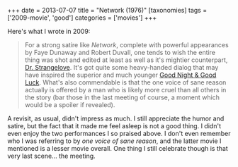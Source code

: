 +++
date = 2013-07-07
title = "Network (1976)"
[taxonomies]
tags = ['2009-movie', 'good']
categories = ['movies']
+++

Here's what I wrote in 2009:

> For a strong satire like *Network*, complete with powerful appearances
> by Faye Dunaway and Robert Duvall, one tends to wish the entire thing
> was shot and edited at least as well as it's mightier counterpart,
> [Dr. Strangelove]. It's got quite some heavy-handed dialog that may
> have inspired the superior and much younger [Good Night & Good Luck].
> What's also commendable is that the one voice of sane reason actually
> is offered by a man who is likely more cruel than all others in the
> story (bar those in the last meeting of course, a moment which would
> be a spoiler if revealed).

A revisit, as usual, didn't impress as much. I still appreciate the
humor and satire, but the fact that it made me feel asleep is not a good
thing. I didn't even enjoy the two performances I so praised above. I
don't even remember who I was referring to by *one voice of sane
reason*, and the latter movie I mentioned is a lesser movie overall. One
thing I still celebrate though is that very last scene... the meeting.

  [Dr. Strangelove]: @/dr-strangelove-1964.md
  [Good Night & Good Luck]: @/good-night-and-good-luck-2005.md
